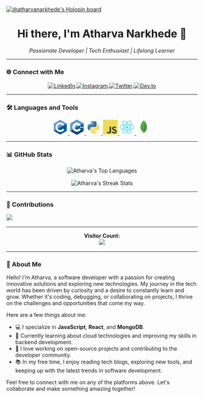 
[![@atharvanarkhede's Holopin board](https://holopin.me/atharvanarkhede)](https://holopin.io/@atharvanarkhede)

<h1 align="center">Hi there, I'm Atharva Narkhede 👋</h1>
<p align="center">
  <em>Passionate Developer | Tech Enthusiast | Lifelong Learner</em>
</p>

---

### 🌐 Connect with Me

<p align="center">
  <a href="https://www.linkedin.com/in/atharva-narkhede-3095b024a/" target="_blank">
    <img align="center" src="https://img.icons8.com/fluent/48/000000/linkedin.png" alt="LinkedIn" height="40" width="40"/>
  </a>
  <a href="https://www.instagram.com/atharva__narkhede" target="_blank">
    <img align="center" src="https://img.icons8.com/fluent/48/000000/instagram-new.png" alt="Instagram" height="40" width="40"/>
  </a>
  <a href="https://twitter.com/AtharvaNarkhed9" target="_blank">
    <img align="center" src="https://img.icons8.com/fluent/48/000000/twitter.png" alt="Twitter" height="40" width="40"/>
  </a>
  <a href="https://dev.to/atharvanarkhede" target="_blank">
    <img align="center" src="https://img.icons8.com/windows/32/000000/dev.png" alt="Dev.to" height="40" width="40"/>
  </a>
</p>

---

### 🛠️ Languages and Tools

<p align="center">
  <a href="https://www.cprogramming.com/" target="_blank" rel="noreferrer">
    <img src="https://raw.githubusercontent.com/devicons/devicon/master/icons/c/c-original.svg" alt="C" width="40" height="40"/>
  </a>
  <a href="https://www.w3schools.com/cpp/" target="_blank" rel="noreferrer">
    <img src="https://raw.githubusercontent.com/devicons/devicon/master/icons/cplusplus/cplusplus-original.svg" alt="C++" width="40" height="40"/>
  </a>
  <a href="https://www.python.org" target="_blank" rel="noreferrer">
    <img src="https://raw.githubusercontent.com/devicons/devicon/master/icons/python/python-original.svg" alt="Python" width="40" height="40"/>
  </a>
  <a href="https://developer.mozilla.org/en-US/docs/Web/JavaScript" target="_blank" rel="noreferrer">
    <img src="https://raw.githubusercontent.com/devicons/devicon/master/icons/javascript/javascript-original.svg" alt="JavaScript" width="40" height="40"/>
  </a>
  <a href="https://reactjs.org/" target="_blank" rel="noreferrer">
    <img src="https://raw.githubusercontent.com/devicons/devicon/master/icons/react/react-original.svg" alt="React" width="40" height="40"/>
  </a>
  <a href="https://www.mongodb.com/" target="_blank" rel="noreferrer">
    <img src="https://raw.githubusercontent.com/devicons/devicon/master/icons/mongodb/mongodb-original.svg" alt="MongoDB" width="40" height="40"/>
  </a>
</p>

---

### 📊 GitHub Stats

<p align="center">
  <img align="center" src="https://github-readme-stats.vercel.app/api/top-langs?username=atharva-narkhede&show_icons=true&locale=en&layout=compact" alt="Atharva's Top Languages" />
</p>

<p align="center">
  <img align="center" src="https://github-readme-streak-stats.herokuapp.com/?user=atharva-narkhede&" alt="Atharva's Streak Stats" />
</p>

---

### 🌟 Contributions

<a href=#><img src="contributions.svg"></a>

---

<p align="center">
  <strong>Visitor Count:</strong><br>
  <img src="https://profile-counter.glitch.me/atharva-narkhede/count.svg" />
</p>

---

### 🚀 About Me

Hello! I'm Atharva, a software developer with a passion for creating innovative solutions and exploring new technologies. My journey in the tech world has been driven by curiosity and a desire to constantly learn and grow. Whether it's coding, debugging, or collaborating on projects, I thrive on the challenges and opportunities that come my way.

Here are a few things about me:
- 💻 I specialize in **JavaScript**, **React**, and **MongoDB**.
- 🌱 Currently learning about cloud technologies and improving my skills in backend development.
- 🎨 I love working on open-source projects and contributing to the developer community.
- 📚 In my free time, I enjoy reading tech blogs, exploring new tools, and keeping up with the latest trends in software development.

Feel free to connect with me on any of the platforms above. Let's collaborate and make something amazing together!
